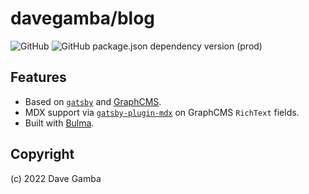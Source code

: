 # davegamba/blog

![GitHub](https://img.shields.io/github/license/davegamba/site)
![GitHub package.json dependency version (prod)](https://img.shields.io/github/package-json/dependency-version/davegamba/site/gatsby)

## Features

- Based on [`gatsby`](https://www.gatsbyjs.org/) and [GraphCMS](https://graphcms.com).
- MDX support via [`gatsby-plugin-mdx`](https://www.gatsbyjs.org/packages/gatsby-plugin-mdx) on GraphCMS `RichText` fields.
- Built with [Bulma](https://bulma.io/).

## Copyright

(c) 2022 Dave Gamba

